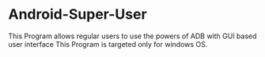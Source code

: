 # Android-Super-User
This Program allows regular users to use the powers of ADB with GUI based user interface
This Program is targeted only for windows OS.
